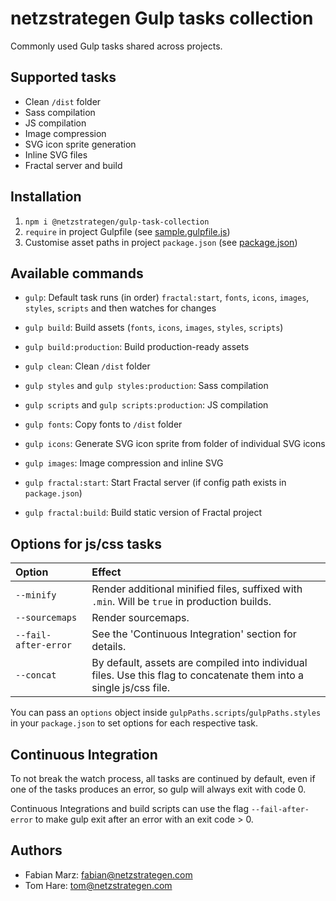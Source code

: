 # netzstrategen Gulp tasks collection

Commonly used Gulp tasks shared across projects.

## Supported tasks

- Clean `/dist` folder
- Sass compilation
- JS compilation
- Image compression
- SVG icon sprite generation
- Inline SVG files
- Fractal server and build

## Installation

1. `npm i @netzstrategen/gulp-task-collection`
2. `require` in project Gulpfile (see [sample.gulpfile.js](https://github.com/netzstrategen/gulp-task-collection/blob/master/sample.gulpfile.js))
3. Customise asset paths in project `package.json` (see [package.json](https://github.com/netzstrategen/gulp-task-collection/blob/master/package.json))

## Available commands

- `gulp`: Default task runs (in order) `fractal:start`, `fonts`, `icons`, `images`, `styles`, `scripts` and then watches for changes
- `gulp build`: Build assets (`fonts`, `icons`, `images`, `styles`, `scripts`)
- `gulp build:production`: Build production-ready assets

- `gulp clean`: Clean `/dist` folder
- `gulp styles` and `gulp styles:production`: Sass compilation
- `gulp scripts` and `gulp scripts:production`: JS compilation
- `gulp fonts`: Copy fonts to `/dist` folder
- `gulp icons`: Generate SVG icon sprite from folder of individual SVG icons
- `gulp images`: Image compression and inline SVG
- `gulp fractal:start`: Start Fractal server (if config path exists in `package.json`)
- `gulp fractal:build`: Build static version of Fractal project

## Options for js/css tasks

Option | Effect
:--- | :---
`--minify` | Render additional minified files, suffixed with `.min`. Will be `true` in production builds.
`--sourcemaps` | Render sourcemaps.
`--fail-after-error` | See the 'Continuous Integration' section for details.
`--concat` | By default, assets are compiled into individual files. Use this flag to concatenate them into a single js/css file.

You can pass an `options` object inside `gulpPaths.scripts`/`gulpPaths.styles` in your `package.json` to set options for each respective task.

## Continuous Integration

To not break the watch process, all tasks are continued by default, even if one of the tasks produces an error, so gulp will always exit with code 0.

Continuous Integrations and build scripts can use the flag `--fail-after-error` to make gulp exit after an error with an exit code > 0.

## Authors

- Fabian Marz: [fabian@netzstrategen.com](fabian@netzstrategen.com)
- Tom Hare: [tom@netzstrategen.com](tom@netzstrategen.com)

